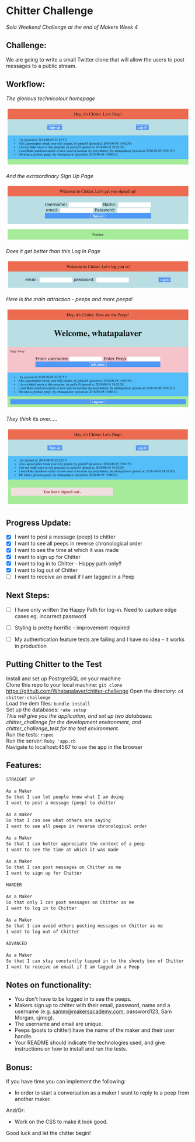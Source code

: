 Chitter Challenge
=================

*Solo Weekend Challenge at the end of Makers Week 4*

Challenge:
-------

We are going to write a small Twitter clone that will allow the users to post messages to a public stream.

Workflow:
--------
*The glorious technicolour homepage*  

![Homepage](https://github.com/Whatapalaver/chitter-challenge/blob/master/public/images/Home_page_1.png)

*And the extraordinary Sign Up Page*  

![Sign Up Page](https://github.com/Whatapalaver/chitter-challenge/blob/master/public/images/Sign_up_1.png)

*Does it get better than this Log In Page*  

![Log In Page](https://github.com/Whatapalaver/chitter-challenge/blob/master/public/images/Log_in_3.png)

*Here is the main attraction - peeps and more peeps!*  

![Add New Peep](https://github.com/Whatapalaver/chitter-challenge/blob/master/public/images/Add_new_peep_4.png)

*They think its over.....*

![Logged Out](https://github.com/Whatapalaver/chitter-challenge/blob/master/public/images/Log_out_5.png)

Progress Update:
-------
- [x] I want to post a message (peep) to chitter
- [x] I want to see all peeps in reverse chronological order
- [x] I want to see the time at which it was made
- [x] I want to sign up for Chitter
- [x] I want to log in to Chitter - Happy path only!!
- [x] I want to log out of Chitter
- [ ] I want to receive an email if I am tagged in a Peep

Next Steps:
---------
- [ ] I have only written the Happy Path for log-in. Need to capture edge cases eg. incorrect password 
- [ ] Styling is pretty horrific - improvement required 
- [ ] My authentication feature tests are failing and I have no idea - it works in production 


Putting Chitter to the Test
-----------

Install and set up PostrgreSQL on your machine  
Clone this repo to your local machine: `git clone` https://github.com/Whatapalaver/chitter-challenge
Open the directory: `cd chitter-challenge`  
Load the dem files: `bundle install`  
Set up the databases: `rake setup`  
*This will give you the application, and set up two databases: chitter_challenge for the development environment, and chitter_challenge_test for the test environment.*  
Run the tests: `rspec`  
Run the server: `Ruby 'app.rb`  
Navigate to localhost:4567 to use the app in the browser  

Features:
-------

```
STRAIGHT UP

As a Maker
So that I can let people know what I am doing  
I want to post a message (peep) to chitter

As a maker
So that I can see what others are saying  
I want to see all peeps in reverse chronological order

As a Maker
So that I can better appreciate the context of a peep
I want to see the time at which it was made

As a Maker
So that I can post messages on Chitter as me
I want to sign up for Chitter

HARDER

As a Maker
So that only I can post messages on Chitter as me
I want to log in to Chitter

As a Maker
So that I can avoid others posting messages on Chitter as me
I want to log out of Chitter

ADVANCED

As a Maker
So that I can stay constantly tapped in to the shouty box of Chitter
I want to receive an email if I am tagged in a Peep
```

Notes on functionality:
------

* You don't have to be logged in to see the peeps.
* Makers sign up to chitter with their email, password, name and a username (e.g. samm@makersacademy.com, password123, Sam Morgan, sjmog).
* The username and email are unique.
* Peeps (posts to chitter) have the name of the maker and their user handle.
* Your README should indicate the technologies used, and give instructions on how to install and run the tests.

Bonus:
-----

If you have time you can implement the following:

* In order to start a conversation as a maker I want to reply to a peep from another maker.

And/Or:

* Work on the CSS to make it look good.

Good luck and let the chitter begin!
